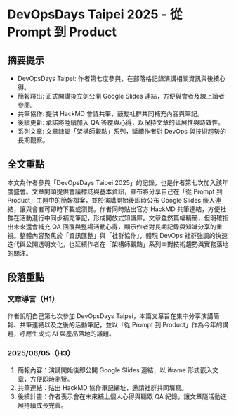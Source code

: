 # DevOpsDays Taipei 2025 - 從 Prompt 到 Product

## 摘要提示
- DevOpsDays Taipei: 作者第七度參與，在部落格記錄演講相關資訊與後續心得。
- 簡報釋出: 正式開講後立刻公開 Google Slides 連結，方便與會者及線上讀者參閱。
- 共筆協作: 提供 HackMD 會議共筆，鼓勵社群共同補充內容與筆記。
- 後續更新: 承諾將陸續加入 QA 答覆與心得，以保持文章的延展性與時效性。
- 系列文章: 文章隸屬「架構師觀點」系列，延續作者對 DevOps 與技術趨勢的長期觀察。

## 全文重點
本文為作者參與「DevOpsDays Taipei 2025」的記錄，也是作者第七次加入該年度盛會。文章開頭提供會議標誌與基本資訊，宣布將分享自己在「從 Prompt 到 Product」主題中的簡報檔案，並於演講開始後即時公布 Google Slides 嵌入連結，讓與會者可即時下載或瀏覽。作者同時貼出官方 HackMD 共筆連結，方便社群在活動進行中同步補充筆記，形成開放式知識庫。文章雖然篇幅精簡，但明確指出未來還會補充 QA 回覆與整場活動心得，顯示作者對長期記錄與知識分享的重視。整體內容聚焦於「資訊匯整」與「社群協作」，體現 DevOps 社群強調的快速迭代與公開透明文化，也延續作者在「架構師觀點」系列中對技術趨勢與實務落地的關注。

## 段落重點
### 文章導言（H1）
作者說明自己第七次參加 DevOpsDays Taipei，本篇文章旨在集中分享演講簡報、共筆連結以及之後的活動筆記，並以「從 Prompt 到 Product」作為今年的講題，呼應生成式 AI 與產品落地的議題。

### 2025/06/05（H3）
1. 簡報內容：演講開始後即公開 Google Slides 連結，以 iframe 形式嵌入文章，方便即時瀏覽。  
2. 共筆連結：貼出 HackMD 協作筆記網址，邀請社群共同填寫。  
3. 後續計畫：作者表示會在未來補上個人心得與聽眾 QA 紀錄，讓文章隨活動進展持續成長完善。